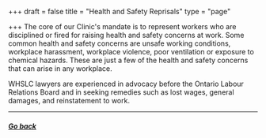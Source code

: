 +++
draft = false
title = "Health and Safety Reprisals"
type = "page"

+++
The core of our Clinic's mandate is to represent workers who are disciplined or fired for raising health and safety concerns at work. Some common health and safety concerns are unsafe working conditions, workplace harassment, workplace violence, poor ventilation or exposure to chemical hazards. These are just a few of the health and safety concerns that can arise in any workplace.

WHSLC lawyers are experienced in advocacy before the Ontario Labour Relations Board and in seeking remedies such as lost wages, general damages, and reinstatement to work.

* * *

##### [Go back](/features/services/unlawful-dismissals/)
